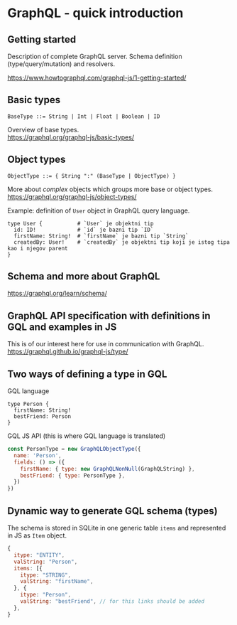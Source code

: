 # GraphQL - quick introduction

## Getting started

Description of complete GraphQL server. Schema definition (type/query/mutation) and resolvers.

https://www.howtographql.com/graphql-js/1-getting-started/

## **Basic** types

`BaseType ::= String | Int | Float | Boolean | ID`

Overview of base types.  
https://graphql.org/graphql-js/basic-types/

## **Object** types

`ObjectType ::= { String ":" (BaseType | ObjectType) }`

More about _complex_ objects which groups more base or object types.  
https://graphql.org/graphql-js/object-types/

Example: definition of `User` object in GraphQL query language.

```livescript
type User {           # `User` je objektni tip
  id: ID!             # `id` je bazni tip `ID`
  firstName: String!  # `firstName` je bazni tip `String`
  createdBy: User!    # `createdBy` je objektni tip koji je istog tipa kao i njegov parent
}
```

## **Schema** and more about GraphQL

https://graphql.org/learn/schema/

## **GraphQL API specification** with definitions in GQL and examples in JS

This is of our interest here for use in communication with GraphQL.  
https://graphql.github.io/graphql-js/type/

## Two ways of defining a type in GQL

GQL language

```livescript
type Person {
  firstName: String!
  bestFriend: Person
}
```

GQL JS API (this is where GQL language is translated)

```js
const PersonType = new GraphQLObjectType({
  name: 'Person',
  fields: () => ({
    firstName: { type: new GraphQLNonNull(GraphQLString) },
    bestFriend: { type: PersonType },
  })
})
```

## Dynamic way to generate GQL schema (types)

The schema is stored in SQLite in one generic table `items` and represented
in JS as `Item` object.

```js
{
  itype: "ENTITY",
  valString: "Person",
  items: [{
    itype: "STRING",
    valString: "firstName",
  }, {
    itype: "Person",
    valString: "bestFriend", // for this links should be added
  },
}
```
